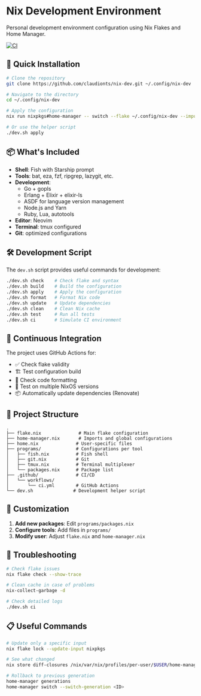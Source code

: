 # Nix Development Environment

Personal development environment configuration using Nix Flakes and Home Manager.

[![CI](https://github.com/claudionts/nix-dev/actions/workflows/ci.yml/badge.svg)](https://github.com/claudionts/nix-dev/actions/workflows/ci.yml)

## 🚀 Quick Installation

```bash
# Clone the repository
git clone https://github.com/claudionts/nix-dev.git ~/.config/nix-dev

# Navigate to the directory
cd ~/.config/nix-dev

# Apply the configuration
nix run nixpkgs#home-manager -- switch --flake ~/.config/nix-dev --impure

# Or use the helper script
./dev.sh apply
```

## 📦 What's Included

- **Shell**: Fish with Starship prompt
- **Tools**: bat, eza, fzf, ripgrep, lazygit, etc.
- **Development**: 
  - Go + gopls
  - Erlang + Elixir + elixir-ls
  - ASDF for language version management
  - Node.js and Yarn
  - Ruby, Lua, autotools
- **Editor**: Neovim
- **Terminal**: tmux configured
- **Git**: optimized configurations

## 🛠️ Development Script

The `dev.sh` script provides useful commands for development:

```bash
./dev.sh check    # Check flake and syntax
./dev.sh build    # Build the configuration
./dev.sh apply    # Apply the configuration
./dev.sh format   # Format Nix code
./dev.sh update   # Update dependencies
./dev.sh clean    # Clean Nix cache
./dev.sh test     # Run all tests
./dev.sh ci       # Simulate CI environment
```

## 🔄 Continuous Integration

The project uses GitHub Actions for:

- ✅ Check flake validity
- 🏗️ Test configuration build
- 🎨 Check code formatting
- 🧪 Test on multiple NixOS versions
- 📦 Automatically update dependencies (Renovate)

## 📂 Project Structure

```
.
├── flake.nix              # Main flake configuration
├── home-manager.nix       # Imports and global configurations
├── home.nix              # User-specific files
├── programs/             # Configurations per tool
│   ├── fish.nix          # Fish shell
│   ├── git.nix           # Git
│   ├── tmux.nix          # Terminal multiplexer
│   └── packages.nix      # Package list
├── .github/              # CI/CD
│   └── workflows/
│       └── ci.yml        # GitHub Actions
└── dev.sh               # Development helper script
```

## 🔧 Customization

1. **Add new packages**: Edit `programs/packages.nix`
2. **Configure tools**: Add files in `programs/`
3. **Modify user**: Adjust `flake.nix` and `home-manager.nix`

## 🐛 Troubleshooting

```bash
# Check flake issues
nix flake check --show-trace

# Clean cache in case of problems
nix-collect-garbage -d

# Check detailed logs
./dev.sh ci
```

## 📋 Useful Commands

```bash
# Update only a specific input
nix flake lock --update-input nixpkgs

# See what changed
nix store diff-closures /nix/var/nix/profiles/per-user/$USER/home-manager*

# Rollback to previous generation
home-manager generations
home-manager switch --switch-generation <ID>
```
